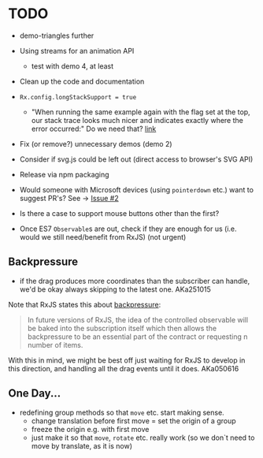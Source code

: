 # TODO

- demo-triangles further

- Using streams for an animation API
  - test with demo 4, at least

- Clean up the code and documentation

- `Rx.config.longStackSupport = true`
  - "When running the same example again with the flag set at the top, our stack trace looks much nicer and indicates exactly where the error occurred:" Do we need that? [link](https://github.com/Reactive-Extensions/RxJS/blob/master/doc/gettingstarted/testing.md)
    
- Fix (or remove?) unnecessary demos (demo 2)

- Consider if svg.js could be left out (direct access to browser's SVG API)

- Release via npm packaging
  
- Would someone with Microsoft devices (using `pointerdown` etc.) want to suggest PR's? See -> [Issue #2](https://github.com/akauppi/svg.rx.js/issues/2)

- Is there a case to support mouse buttons other than the first?

- Once ES7 `Observable`s are out, check if they are enough for us (i.e. would we still need/benefit from RxJS) (not urgent)

## Backpressure 

- if the drag produces more coordinates than the subscriber can handle, we'd be okay always skipping to the latest one. AKa251015
  
Note that RxJS states this about [backpressure](https://github.com/Reactive-Extensions/RxJS/blob/master/doc/gettingstarted/backpressure.md#future-work):

>In future versions of RxJS, the idea of the controlled observable will be baked into the subscription itself which then allows the backpressure to be an essential part of the contract or requesting n number of items.

With this in mind, we might be best off just waiting for RxJS to develop in this direction, and handling all the drag events until it does. AKa050616

## One Day...

- redefining group methods so that `move` etc. start making sense.
  - change translation before first move = set the origin of a group
  - freeze the origin e.g. with first move
  - just make it so that `move`, `rotate` etc. really work (so we don`t need to move by translate, as it is now)
 

<br />

